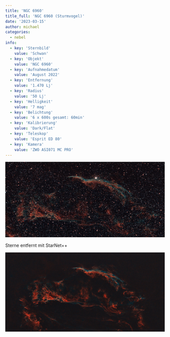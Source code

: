 ```yaml
---
title: 'NGC 6960'
title_full: 'NGC 6960 (Sturmvogel)'
date: '2023-03-15'
author: michael
categories:
  - nebel
info:
  - key: 'Sternbild'
    value: 'Schwan'
  - key: 'Objekt'
    value: 'NGC 6960'
  - key: 'Aufnahmedatum'
    value: 'August 2022'
  - key: 'Entfernung'
    value: '1.470 Lj'
  - key: 'Radius'
    value: '50 Lj'
  - key: 'Helligkeit'
    value: '7 mag'
  - key: 'Belichtung'
    value: '6 x 600s gesamt: 60min'
  - key: 'Kalibrierung'
    value: 'Dark/Flat'
  - key: 'Teleskop'
    value: 'Esprit ED 80'
  - key: 'Kamera'
    value: 'ZWO ASI071 MC PRO'
---
```


![NGC 6960](header.jpg 'NGC 6960')

Sterne entfernt mit StarNet++

![NGC 6960 ohne Sterne](ngc-6960-no-stars.jpeg 'NGC 6960 ohne Sterne')
